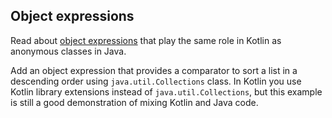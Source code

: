 ## Object expressions

Read about [object expressions][1] that play the
same role in Kotlin as anonymous classes in Java.

Add an object expression that provides a comparator
to sort a list in a descending order using `java.util.Collections`
class. In Kotlin you use Kotlin library extensions instead of
`java.util.Collections`, but this example is still a good demonstration
of mixing Kotlin and Java code.

[1]: https://kotlinlang.org/docs/reference/object-declarations.html
